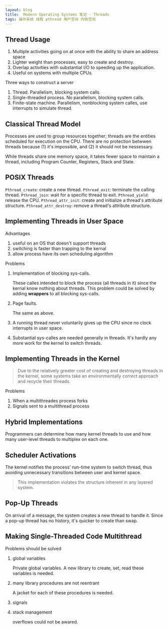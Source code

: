 ```yaml
---
layout: blog
title:  Modern Operating Systems 笔记 - Threads
tags: 操作系统 线程 pthread 用户空间 内核空间
---
```


## Thread Usage

1. Multiple activities going on at once with the ability to share an address space
2. Lighter weight than processes, easy to create and destroy.
3. Overlap activities with substantial I/O to speeding up the application.
4. Useful on systems with multiple CPUs.

Three ways to construct a server

1. Thread. Parallelism, blocking system calls.
2. Single-threaded process. No parallelism, blocking system calls.
3. Finite-state machine. Parallelism, nonblocking system calles, use interrupts to simulate thread.

## Classical Thread Model

Processes are used to group resources together; threads are the entities scheduled for execution on the CPU. There are no protection betwwen threads because (1) it's impossible, and (2) it should not be nessessary.

While threads share one memory space, it takes fewer space to maintain a thread, including Program Counter, Registers, Stack and State.

<!--more-->

## POSIX Threads

`Pthread_create`: create a new thread.
`Pthread_exit`: terminate the calling thread.
`Pthread_join`: wait for a specific thread to exit.
`Pthread_yield`: release the CPU.
`Pthread_attr_init`: create and initialize a thread's attribute structure.
`Pthread_attr_destroy`: remove a thread's attribute structure.

## Implementing Threads in User Space

Advantages

1. useful on an OS that doesn't support threads
2. switching is faster than trapping to the kernal
3. allow process have its own scheduling algorithm

Problems

1. Implementation of blocking sys-calls.

    These calles intended to block the process (all threads in it) since the kernal know nothing about threads. This problem could be solved by adding **wrappers** to all blocking sys-calls.
2. Page faults.

    The same as above.
3. A running thread never voluntarily gives up the CPU since no clock interrupts in user space.
4. Substantial sys-calles are needed generally in threads. It's hardly any more work for the kernel to switch threads.

## Implementing Threads in the Kernel

> Due to the relatively greater cost of creating and destroying threads in the kernel, some systems take an environmentally correct approach and recycle their threads.

Problems

1. When a multithreades process forks
2. Signals sent to a multithread process

## Hybrid Implementations

Programmers can determine how many kernel threads to use and how many user-level threads to multiplex on each one.

## Scheduler Activations

The kernel notifies the process' run-time system to switch thread, thus avoiding unnecessary transitions between user and kernel space.

> This implementation violates the structure inherent in any layered system.

## Pop-Up Threads

On arrival of a message, the system creates a new thread to handle it. Since a pop-up thread has no history, it's quicker to create than swap.

## Making Single-Threaded Code Multithread

Problems should be solved

1. global variables

    Private global variables. A new library to create, set, read these variables is needed.
2. many library procedures are not reentrant

    A jacket for each of these procedures is needed.
3. signals
4. stack management

    overflows could not be awared.


